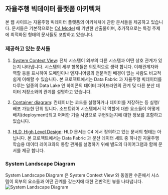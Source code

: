 ## 자율주행 빅데이터 플랫폼 아키텍처

본 웹 사이트는 자율주행 빅데이터 플랫폼의 아키텍처에 관한 문서들을 제공하고 있습니다. 문서들은 기본적으로는 [C4 Model](https://c4model.com/) 에 기반한 산출물이며, 추가적으로는 특정 주제에 최적화된 형태의 문서들도 포함하고 있습니다. 

### 제공하고 있는 문서들

1. [System Context View](data-fabric/context/): 전체 시스템이 외부의 다른 시스템과 어떤 상호 관계가 있는지 나타냅니다. 시스템의 세부 항목들은 의도적으로 생략 합니다. 이해관계자와 역할 등을 표시하여 도메인이나 엔지니어링의 전문적인 배경이 없는 사람도 비교적 쉽게 이해할 수 있습니다. 본 프로젝트에서는 Data Fabric 과 자율주행 빅데이터를 다루는 일종의 Data Lake 인 하이콘의 데이터 파이프라인의 관계 및 다른 분산 데이터 저장소와의 관계를 설명하고 있습니다.

2. [Container diagram](data-fabric/container/): 컨테이너는 코드를 실행하거나 데이터를 저장하는 등 실행/배포 가능한 단위 입니다. 소프트웨어 시스템에서 각 역할에 대한 요소들이 어떻게 배치(deployment)되고 어떠한 기술 사양으로 구현되는지에 대한 정보를 포함하고 있습니다.

3. [HLD, High Level Design](high-level-design/): HLD 문서는 C4 에서 정의하고 있는 문서의 형태는 아닙니다. 본 프로젝트에서는 Data Fabric 과 분산 데이터 세트 중 하나인 자율주행 학습용 데이터 레이크와의 통합 관계를 설명하기 위해 별도의 다이어그램과 함께 문서를 제공 합니다.


### System Landscape Diagram
System Landscape Diagram 은 System Context View 와 동일한 수준에서 시스템이 외부의 요소들과 어떤 관계를 갖는지에 대한 전반적인 뷰를 나타냅니다.
![System Landscape Diagram](embed:SystemLandscape)
